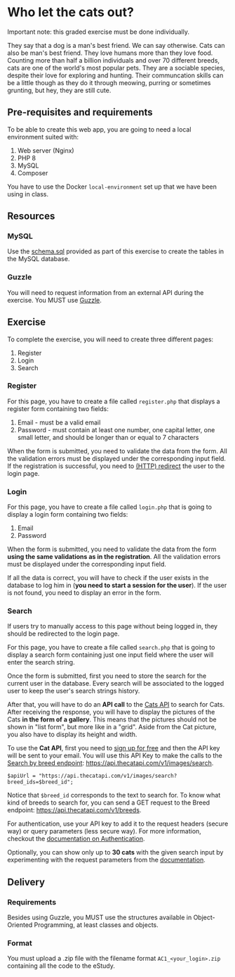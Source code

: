 # Who let the cats out?
Important note: this graded exercise must be done individually.

They say that a dog is a man's best friend. We can say otherwise. Cats can also be man's best friend. They love humans more than they love food. Counting more than half a billion individuals and over 70 different breeds, cats are one of the world's most popular pets. They are a sociable species, despite their love for exploring and hunting. Their communcation skills can be a little though as they do it through meowing, purring or sometimes grunting, but hey, they are still cute.

## Pre-requisites and requirements

To be able to create this web app, you are going to need a local environment suited with:

1. Web server (Nginx)
2. PHP 8
3. MySQL
4. Composer

You have to use the Docker `local-environment` set up that we have been using in class.

## Resources

### MySQL

Use the [schema.sql](./resources/schema.sql "Schema SQL") provided as part of this exercise to create the tables in the MySQL database.

### Guzzle

You will need to request information from an external API during the exercise. You MUST use [Guzzle](https://docs.guzzlephp.org/en/stable/).

## Exercise

To complete the exercise, you will need to create three different pages:

1. Register
2. Login
3. Search

### Register

For this page, you have to create a file called `register.php` that displays a register form containing two fields:

1. Email - must be a valid email
2. Password - must contain at least one number, one capital letter, one small letter, and should be longer than or equal to 7 characters

When the form is submitted, you need to validate the data from the form. All the validation errors must be displayed under the corresponding input field.
If the registration is successful, you need to [(HTTP) redirect](https://developer.mozilla.org/en-US/docs/Web/HTTP/Redirections) the user to the login page.

### Login

For this page, you have to create a file called `login.php` that is going to display a login form containing two fields:

1. Email
2. Password

When the form is submitted, you need to validate the data from the form **using the same validations as in the registration**. All the validation errors must be displayed under the corresponding input field.

If all the data is correct, you will have to check if the user exists in the database to log him in (**you need to start a session for the user**). If the user is not found, you need to display an error in the form.

### Search

If users try to manually access to this page without being logged in, they should be redirected to the login page.

For this page, you have to create a file called `search.php` that is going to display a search form containing just one input field where the user will enter the search string.

Once the form is submitted, first you need to store the search for the current user in the database. Every search will be associated to the logged user to keep the user's search strings history.

After that, you will have to do an **API call** to the [Cats API](https://thecatapi.com/) to search for Cats. After receiving the response, you will have to display the pictures of the Cats **in the form of a gallery**. This means that the pictures should not be shown in "list form", but more like in a "grid". Aside from the Cat picture, you also have to display its height and width.

To use the **Cat API**, first you need to [sign up for free](https://thecatapi.com/signup) and then the API key will be sent to your email. You will use this API Key to make the calls to the [Search by breed endpoint](https://docs.thecatapi.com/example-by-breed): https://api.thecatapi.com/v1/images/search.

```
$apiUrl = "https://api.thecatapi.com/v1/images/search?breed_ids=$breed_id";
```

Notice that `$breed_id` corresponds to the text to search for. To know what kind of breeds to search for, you can send a GET request to the Breed endpoint: https://api.thecatapi.com/v1/breeds.

For authentication, use your API key to add it to the request headers (secure way) or query parameters (less secure way). For more information, checkout the [documentation on Authentication](https://docs.thecatapi.com/authentication).

Optionally, you can show only up to **30 cats** with the given search input by experimenting with the request parameters from the [documentation](https://docs.thecatapi.com/).

## Delivery

### Requirements

Besides using Guzzle, you MUST use the structures available in Object-Oriented Programming, at least classes and objects.

### Format

You must upload a .zip file with the filename format `AC1_<your_login>.zip` containing all the code to the eStudy.